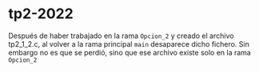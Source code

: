 # tp2-2022

Después de haber trabajado en la rama ``Opcion_2`` y creado el archivo tp2_1_2.c, al volver a la rama principal ``main`` desaparece dicho fichero. Sin embargo no es que se perdió, sino que ese archivo existe solo en la rama ``Opcion_2``